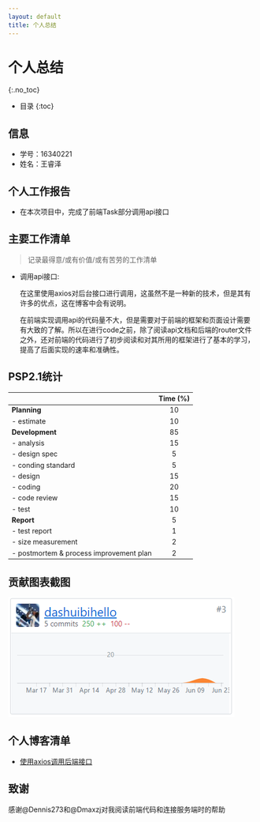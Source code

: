 ```yaml
---
layout: default
title: 个人总结
---
```


# 个人总结
{:.no_toc}

* 目录
{:toc}

## 信息

  - 学号：16340221
  - 姓名：王睿泽

## 个人工作报告
- 在本次项目中，完成了前端Task部分调用api接口

## 主要工作清单
> 记录最得意/或有价值/或有苦劳的工作清单

- 调用api接口:
    
    在这里使用axios对后台接口进行调用，这虽然不是一种新的技术，但是其有许多的优点，这在博客中会有说明。
    
    在前端实现调用api的代码量不大，但是需要对于前端的框架和页面设计需要有大致的了解。所以在进行code之前，除了阅读api文档和后端的router文件之外，还对前端的代码进行了初步阅读和对其所用的框架进行了基本的学习，提高了后面实现的速率和准确性。

## PSP2.1统计

|                                         | Time (%) |
| :-------------------------------------- | :------: |
| **Planning**                            |    10    |
| - estimate                              |    10    |
| **Development**                         |    85    |
| - analysis                              |    15    |
| - design spec                           |    5     |
| - conding standard                      |    5     |
| - design                                |    15    |
| - coding                                |    20    |
| - code review                           |    15    |
| - test                                  |    10    |
| **Report**                              |    5     |
| - test report                           |    1     |
| - size measurement                      |    2     |
| - postmortem & process improvement plan |    2     |

## 贡献图表截图
![](pics/Contribution.png)

## 个人博客清单

- [使用axios调用后端接口](https://blog.csdn.net/kid_hw/article/details/93927253)

## 致谢

感谢@Dennis273和@Dmaxzj对我阅读前端代码和连接服务端时的帮助

